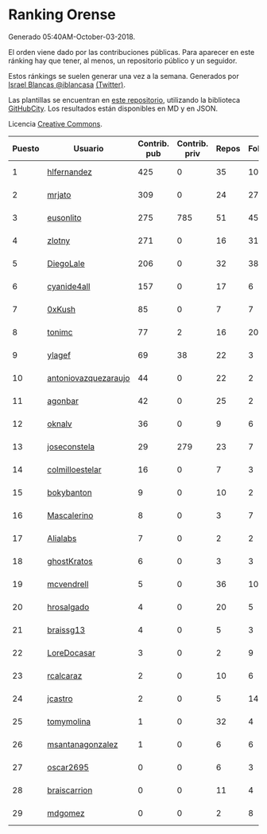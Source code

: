 # Ranking Orense

Generado 05:40AM-October-03-2018.

El orden viene dado por las contribuciones públicas. Para aparecer en este ránking hay que tener, al menos, un repositorio público y un seguidor.

Estos ránkings se suelen generar una vez a la semana. Generados por [Israel Blancas @iblancasa](https://github.com/iblancasa/) [(Twitter)](https://twitter.com/iblancasa).

Las plantillas se encuentran en [este repositorio](https://github.com/iblancasa/GH-Spanish-Ranking), utilizando la biblioteca [GitHubCity](https://github.com/iblancasa/GitHubCity). Los resultados están disponibles en MD y en JSON.

Licencia [Creative Commons](https://creativecommons.org/licenses/by/4.0/).

| Puesto   |  Usuario  | Contrib. pub | Contrib. priv |Repos| Followers | Desde |  Avatar  |
|----------|-----------|--------------|---------------|-----|-----------|-------|----------|
|1|[hlfernandez](https://github.com/hlfernandez)|425|0|35|10|2013-01-31|![hlfernandez]()|
|2|[mrjato](https://github.com/mrjato)|309|0|24|27|2013-01-31|![mrjato]()|
|3|[eusonlito](https://github.com/eusonlito)|275|785|51|45|2011-03-01|![eusonlito]()|
|4|[zlotny](https://github.com/zlotny)|271|0|16|31|2013-12-10|![zlotny]()|
|5|[DiegoLale](https://github.com/DiegoLale)|206|0|32|38|2014-01-07|![DiegoLale]()|
|6|[cyanide4all](https://github.com/cyanide4all)|157|0|17|6|2015-10-13|![cyanide4all]()|
|7|[0xKush](https://github.com/0xKush)|85|0|7|7|2014-10-26|![0xKush]()|
|8|[tonimc](https://github.com/tonimc)|77|2|16|20|2011-04-25|![tonimc]()|
|9|[ylagef](https://github.com/ylagef)|69|38|22|3|2015-11-24|![ylagef]()|
|10|[antoniovazquezaraujo](https://github.com/antoniovazquezaraujo)|44|0|22|2|2011-08-17|![antoniovazquezaraujo]()|
|11|[agonbar](https://github.com/agonbar)|42|0|25|2|2012-03-19|![agonbar]()|
|12|[oknalv](https://github.com/oknalv)|36|0|9|6|2014-12-05|![oknalv]()|
|13|[joseconstela](https://github.com/joseconstela)|29|279|23|7|2014-01-13|![joseconstela]()|
|14|[colmilloestelar](https://github.com/colmilloestelar)|16|0|7|3|2015-10-13|![colmilloestelar]()|
|15|[bokybanton](https://github.com/bokybanton)|9|0|10|2|2012-08-09|![bokybanton]()|
|16|[Mascalerino](https://github.com/Mascalerino)|8|0|3|7|2014-12-05|![Mascalerino]()|
|17|[Alialabs](https://github.com/Alialabs)|7|0|2|2|2018-05-11|![Alialabs]()|
|18|[ghostKratos](https://github.com/ghostKratos)|6|0|3|3|2012-03-02|![ghostKratos]()|
|19|[mcvendrell](https://github.com/mcvendrell)|5|0|36|10|2012-06-18|![mcvendrell]()|
|20|[hrosalgado](https://github.com/hrosalgado)|4|0|20|5|2014-11-24|![hrosalgado]()|
|21|[braissg13](https://github.com/braissg13)|4|0|5|3|2016-11-03|![braissg13]()|
|22|[LoreDocasar](https://github.com/LoreDocasar)|3|0|2|9|2014-12-03|![LoreDocasar]()|
|23|[rcalcaraz](https://github.com/rcalcaraz)|2|0|10|6|2013-10-24|![rcalcaraz]()|
|24|[jcastro](https://github.com/jcastro)|2|0|5|14|2010-01-26|![jcastro]()|
|25|[tomymolina](https://github.com/tomymolina)|1|0|32|4|2012-01-06|![tomymolina]()|
|26|[msantanagonzalez](https://github.com/msantanagonzalez)|1|0|6|6|2014-09-22|![msantanagonzalez]()|
|27|[oscar2695](https://github.com/oscar2695)|0|0|6|3|2013-10-24|![oscar2695]()|
|28|[braiscarrion](https://github.com/braiscarrion)|0|0|11|4|2013-12-29|![braiscarrion]()|
|29|[mdgomez](https://github.com/mdgomez)|0|0|2|8|2014-11-26|![mdgomez]()|
